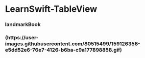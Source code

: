 # LearnSwift-TableView
<h3> landmarkBook <h3>
 (https://user-images.githubusercontent.com/80515499/159126356-e5dd52e6-76e7-4126-b6ba-c9a177898858.gif)

  
